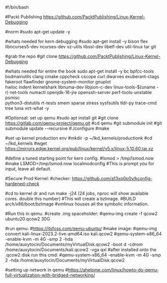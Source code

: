#!/bin/bash

#Packt Publishing https://github.com/PacktPublishing/Linux-Kernel-Debugging

#norm
#sudo apt-get update -y 

#whats needed for kern debugging
#sudo apt-get install -y bison flex libncurses5-dev ncurses-dev xz-utils libssl-dev libelf-dev util-linux tar git

#grab the repo
#git clone https://github.com/PacktPublishing/Linux-Kernel-Debugging

#whats needed for entire the book
sudo apt-get install -y bc bpfcc-tools bsdmainutils clang cmake cppcheck cscope curl dwarves exuberant-ctags fakeroot flawfinder gnome-system-monitor gnuplot \
hwloc indent kernelshark libnuma-dev libjson-c-dev linux-tools-$(uname -r) net-tools numactl openjdk-16-jre openssh-server perf-tools-unstable psmisc \
python3-distutils rt-tests smem sparse stress sysfsutils tldr-py trace-cmd tree tuna virt-what -y

#Optionsal: set up qemu
#sudo apt install git
#git clone https://gitlab.com/qemu-project/qemu.git
#cd qemu
#git submodule init
#git submodule update --recursive
#./configure
#make

#set up kernel production env 
#mkdir -p ~/lkd_kernels/productionk
#cd ~/lkd_kernels
#wget https://mirrors.edge.kernel.org/pub/linux/kernel/v5.x/linux-5.10.60.tar.xz

#define a tuned starting point for kern config. 
#lsmod > /tmp/lsmod.now
#make LSMOD=/tmp/lsmod.now localmodconfig
#This is prompt you for input, leave all default.

#Secure Prod Kernel:
#checker: https://github.com/a13xp0p0v/kconfig-hardened-check

#cd to kernel dr and run
make -j24 (24 jobs, nproc will show available cores. double this number)
#This will create a bzImage. 
#BUILD   arch/x86/boot/bzImage
#vmlinux  houses all the symbolic information.

#Run this in qemu.
#create .img spaceholder:
#qemu-img create -f qcow2 ubuntu20.qcow2 30G

#run qemu:
#https://itsfoss.com/qemu-ubuntu/
#make image:
#qemu-img convert kali-linux-2023.2-live-amd64.iso kali.qcow2
#qemu-system-x86_64 -enable-kvm -m 4G -smp 2 -hda /home/auxytocin/Documents/myVirtualDisk.qcow2 -boot d -cdrom /home/auxytocin/Documents/kali.qcow2 -vga qxl
#after installed onto the .qcow2 disk run this cmd:
#qemu-system-x86_64 -enable-kvm -m 4G -smp 2 -hda /home/auxytocin/Documents/myVirtualDisk.qcow2

#setting up network in qemu
#https://ahelpme.com/linux/howto-do-qemu-full-virtualization-with-bridged-networking/
